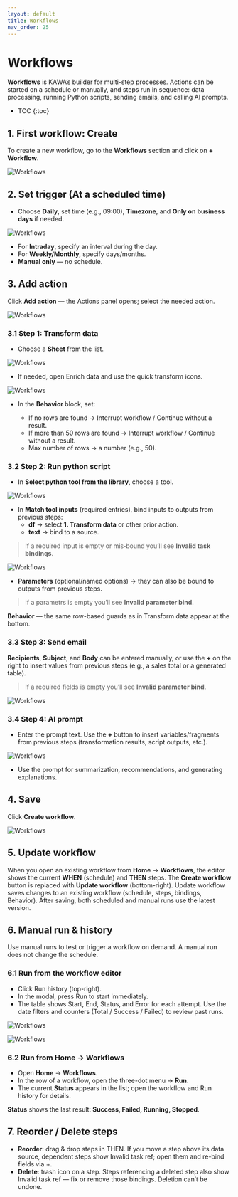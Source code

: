 ```yaml
---
layout: default
title: Workflows
nav_order: 25
---
```


# Workflows

**Workflows** is KAWA’s builder for multi-step processes. Actions can be started on a schedule or manually, and steps run in sequence: data processing, running Python scripts, sending emails, and calling AI prompts.

* TOC
{:toc}

## 1. First workflow: Create

To create a new workflow, go to the **Workflows** section and click on **+ Workflow**.

![Workflows](./readme-assets/workflows1.png) 

## 2. Set trigger (At a scheduled time)

- Choose **Daily**, set time (e.g., 09:00), **Timezone**, and **Only on business days** if needed.

![Workflows](./readme-assets/workflows2.png)

- For **Intraday**, specify an interval during the day.
- For **Weekly/Monthly**, specify days/months.
- **Manual only** — no schedule.

## 3. Add action

Click **Add action** — the Actions panel opens; select the needed action.

![Workflows](./readme-assets/workflows3.png)

### 3.1 Step 1: Transform data

- Choose a **Sheet** from the list.

![Workflows](./readme-assets/workflows4.png)

- If needed, open Enrich data and use the quick transform icons.

![Workflows](./readme-assets/workflows5.png)

- In the **Behavior** block, set:

  - If no rows are found → Interrupt workflow / Continue without a result.
  - If more than 50 rows are found → Interrupt workflow / Continue  without a result.
  - Max number of rows → a number (e.g., 50).

### 3.2 Step 2: Run python script

- In **Select python tool from the library**, choose a tool.

![Workflows](./readme-assets/workflows6.png)

- In **Match tool inputs** (required entries), bind inputs to outputs from previous steps:
  - **df** → select **1. Transform data** or other prior action.
  - **text** → bind to a source.

> If a required input is empty or mis‑bound you’ll see **Invalid task bindinqs**.

![Workflows](./readme-assets/workflows7.png)

- **Parameters** (optional/named options) → they can also be bound to outputs from previous steps.

> If a parametrs is empty you’ll see **Invalid parameter bind**.

**Behavior** — the same row-based guards as in Transform data appear at the bottom.

### 3.3 Step 3: Send email

**Recipients**, **Subject**, and **Body** can be entered manually, or use the **+** on the right to insert values from previous steps (e.g., a sales total or a generated table).
>If a required fields is empty you’ll see **Invalid parameter bind**.

![Workflows](./readme-assets/workflows8.png)

### 3.4 Step 4: AI prompt

- Enter the prompt text. Use the **+** button to insert variables/fragments from previous steps (transformation results, script outputs, etc.).

![Workflows](./readme-assets/workflows9.png)

- Use the prompt for summarization, recommendations, and generating explanations.

## 4. Save

Сlick **Create workflow**.

![Workflows](./readme-assets/workflows10.png)

## 5. Update workflow

When you open an existing workflow from **Home** → **Workflows**, the editor shows the current **WHEN** (schedule) and **THEN** steps. The **Create workflow** button is replaced with **Update workflow** (bottom-right). Update workflow saves changes to an existing workflow (schedule, steps, bindings, Behavior). After saving, both scheduled and manual runs use the latest version.

## 6. Manual run & history

Use manual runs to test or trigger a workflow on demand. A manual run does not change the schedule.

### 6.1 Run from the workflow editor

- Click Run history (top-right).
- In the modal, press Run to start immediately.
- The table shows Start, End, Status, and Error for each attempt. Use the date filters and counters (Total / Success / Failed) to review past runs.

![Workflows](./readme-assets/workflows11.png)

![Workflows](./readme-assets/workflows12.png)

### 6.2 Run from Home → Workflows

- Open **Home** → **Workflows**.
- In the row of a workflow, open the three-dot menu → **Run**.
- The current **Status** appears in the list; open the workflow and Run history for details.

**Status** shows the last result: **Success, Failed, Running, Stopped**.

## 7. Reorder / Delete steps

- **Reorder**: drag & drop steps in THEN. If you move a step above its data source, dependent steps show Invalid task ref; open them and re-bind fields via +.
- **Delete**: trash icon on a step. Steps referencing a deleted step also show Invalid task ref — fix or remove those bindings. Deletion can’t be undone.

